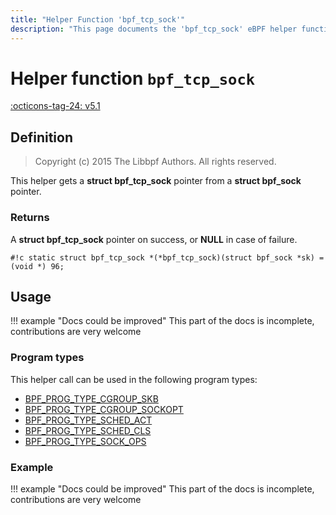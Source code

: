 ```yaml
---
title: "Helper Function 'bpf_tcp_sock'"
description: "This page documents the 'bpf_tcp_sock' eBPF helper function, including its defintion, usage, program types that can use it, and examples."
---
```

# Helper function `bpf_tcp_sock`

<!-- [FEATURE_TAG](bpf_tcp_sock) -->
[:octicons-tag-24: v5.1](https://github.com/torvalds/linux/commit/655a51e536c09d15ffa3603b1b6fce2b45b85a1f)
<!-- [/FEATURE_TAG] -->

## Definition

> Copyright (c) 2015 The Libbpf Authors. All rights reserved.


<!-- [HELPER_FUNC_DEF] -->
This helper gets a **struct bpf_tcp_sock** pointer from a **struct bpf_sock** pointer.

### Returns

A **struct bpf_tcp_sock** pointer on success, or **NULL** in case of failure.

`#!c static struct bpf_tcp_sock *(*bpf_tcp_sock)(struct bpf_sock *sk) = (void *) 96;`
<!-- [/HELPER_FUNC_DEF] -->

## Usage

!!! example "Docs could be improved"
    This part of the docs is incomplete, contributions are very welcome

### Program types

This helper call can be used in the following program types:

<!-- DO NOT EDIT MANUALLY -->
<!-- [HELPER_FUNC_PROG_REF] -->
 * [BPF_PROG_TYPE_CGROUP_SKB](../program-type/BPF_PROG_TYPE_CGROUP_SKB.md)
 * [BPF_PROG_TYPE_CGROUP_SOCKOPT](../program-type/BPF_PROG_TYPE_CGROUP_SOCKOPT.md)
 * [BPF_PROG_TYPE_SCHED_ACT](../program-type/BPF_PROG_TYPE_SCHED_ACT.md)
 * [BPF_PROG_TYPE_SCHED_CLS](../program-type/BPF_PROG_TYPE_SCHED_CLS.md)
 * [BPF_PROG_TYPE_SOCK_OPS](../program-type/BPF_PROG_TYPE_SOCK_OPS.md)
<!-- [/HELPER_FUNC_PROG_REF] -->

### Example

!!! example "Docs could be improved"
    This part of the docs is incomplete, contributions are very welcome
